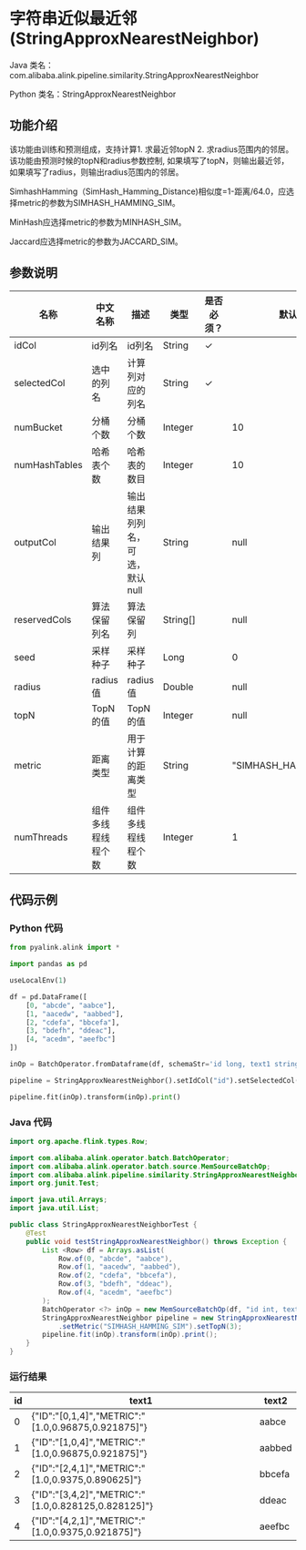 # 字符串近似最近邻 (StringApproxNearestNeighbor)
Java 类名：com.alibaba.alink.pipeline.similarity.StringApproxNearestNeighbor

Python 类名：StringApproxNearestNeighbor


## 功能介绍

该功能由训练和预测组成，支持计算1. 求最近邻topN 2. 求radius范围内的邻居。该功能由预测时候的topN和radius参数控制, 如果填写了topN，则输出最近邻，如果填写了radius，则输出radius范围内的邻居。

SimhashHamming（SimHash_Hamming_Distance)相似度=1-距离/64.0，应选择metric的参数为SIMHASH_HAMMING_SIM。

MinHash应选择metric的参数为MINHASH_SIM。

Jaccard应选择metric的参数为JACCARD_SIM。

## 参数说明
| 名称 | 中文名称 | 描述 | 类型 | 是否必须？ | 默认值 |
| --- | --- | --- | --- | --- | --- |
| idCol | id列名 | id列名 | String | ✓ |  |
| selectedCol | 选中的列名 | 计算列对应的列名 | String | ✓ |  |
| numBucket | 分桶个数 | 分桶个数 | Integer |  | 10 |
| numHashTables | 哈希表个数 | 哈希表的数目 | Integer |  | 10 |
| outputCol | 输出结果列 | 输出结果列列名，可选，默认null | String |  | null |
| reservedCols | 算法保留列名 | 算法保留列 | String[] |  | null |
| seed | 采样种子 | 采样种子 | Long |  | 0 |
| radius | radius值 | radius值 | Double |  | null |
| topN | TopN的值 | TopN的值 | Integer |  | null |
| metric | 距离类型 | 用于计算的距离类型 | String |  | "SIMHASH_HAMMING_SIM" |
| numThreads | 组件多线程线程个数 | 组件多线程线程个数 | Integer |  | 1 |



## 代码示例
### Python 代码
```python
from pyalink.alink import *

import pandas as pd

useLocalEnv(1)

df = pd.DataFrame([
    [0, "abcde", "aabce"],
    [1, "aacedw", "aabbed"],
    [2, "cdefa", "bbcefa"],
    [3, "bdefh", "ddeac"],
    [4, "acedm", "aeefbc"]
])

inOp = BatchOperator.fromDataframe(df, schemaStr='id long, text1 string, text2 string')

pipeline = StringApproxNearestNeighbor().setIdCol("id").setSelectedCol("text1").setMetric("SIMHASH_HAMMING_SIM").setTopN(3)

pipeline.fit(inOp).transform(inOp).print()
```
### Java 代码
```java
import org.apache.flink.types.Row;

import com.alibaba.alink.operator.batch.BatchOperator;
import com.alibaba.alink.operator.batch.source.MemSourceBatchOp;
import com.alibaba.alink.pipeline.similarity.StringApproxNearestNeighbor;
import org.junit.Test;

import java.util.Arrays;
import java.util.List;

public class StringApproxNearestNeighborTest {
	@Test
	public void testStringApproxNearestNeighbor() throws Exception {
		List <Row> df = Arrays.asList(
			Row.of(0, "abcde", "aabce"),
			Row.of(1, "aacedw", "aabbed"),
			Row.of(2, "cdefa", "bbcefa"),
			Row.of(3, "bdefh", "ddeac"),
			Row.of(4, "acedm", "aeefbc")
		);
		BatchOperator <?> inOp = new MemSourceBatchOp(df, "id int, text1 string, text2 string");
		StringApproxNearestNeighbor pipeline = new StringApproxNearestNeighbor().setIdCol("id").setSelectedCol("text1")
			.setMetric("SIMHASH_HAMMING_SIM").setTopN(3);
		pipeline.fit(inOp).transform(inOp).print();
	}
}
```
### 运行结果
id|text1|text2
---|-----|-----
0|{"ID":"[0,1,4]","METRIC":"[1.0,0.96875,0.921875]"}|aabce
1|{"ID":"[1,0,4]","METRIC":"[1.0,0.96875,0.921875]"}|aabbed
2|{"ID":"[2,4,1]","METRIC":"[1.0,0.9375,0.890625]"}|bbcefa
3|{"ID":"[3,4,2]","METRIC":"[1.0,0.828125,0.828125]"}|ddeac
4|{"ID":"[4,2,1]","METRIC":"[1.0,0.9375,0.921875]"}|aeefbc
